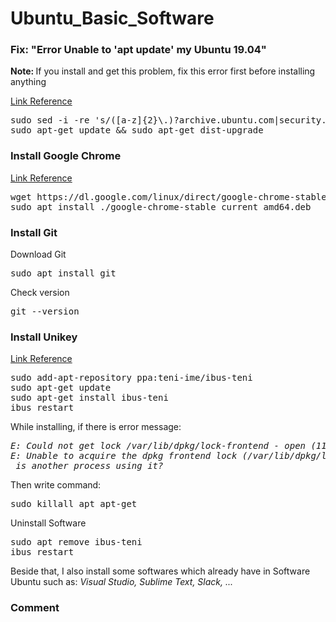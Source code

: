 # Ubuntu_Basic_Software

<h3>Fix: "Error Unable to 'apt update' my Ubuntu 19.04"</h3>
<p> <strong>Note: </strong>If you install and get this problem, fix this error first before installing anything</p>
<a href="https://www.digitalocean.com/community/questions/unable-to-apt-update-my-ubuntu-19-04">Link Reference</a> 
<pre>sudo sed -i -re 's/([a-z]{2}\.)?archive.ubuntu.com|security.ubuntu.com/old-releases.ubuntu.com/g' /etc/apt/sources.list
sudo apt-get update && sudo apt-get dist-upgrade
</pre>

<h3>Install Google Chrome</h3>
<a href="https://linuxize.com/post/how-to-install-google-chrome-web-browser-on-ubuntu-18-04/">Link Reference</a>
<pre>wget https://dl.google.com/linux/direct/google-chrome-stable_current_amd64.deb
sudo apt install ./google-chrome-stable_current_amd64.deb
</pre>

<h3>Install Git</h3>
<p>Download Git</p>
<pre>sudo apt install git</pre>
<p>Check version</p>
<pre>git --version</pre>


<h3>Install Unikey</h3> 
<a href="https://github.com/teni-ime/ibus-teni">Link Reference</a>
<pre>sudo add-apt-repository ppa:teni-ime/ibus-teni
sudo apt-get update
sudo apt-get install ibus-teni
ibus restart
</pre>                                                                                                                               
While installing, if there is error message:
<pre><i>E: Could not get lock /var/lib/dpkg/lock-frontend - open (11: Resource temporarily unavailable)  
E: Unable to acquire the dpkg frontend lock (/var/lib/dpkg/lock-frontend),   
 is another process using it?</i></pre>
<p>Then write command: </p>
<pre>sudo killall apt apt-get</pre>   
<p>Uninstall Software</p>
<pre>sudo apt remove ibus-teni
ibus restart
</pre>

<p> Beside that, I also install some softwares which already have in Software Ubuntu such as: 
 <i>Visual Studio, Sublime Text, Slack, ...</i>
</p>


 <h3>Comment</h3>
 
 
 
 
